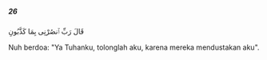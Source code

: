 ##### 26

<span class="ayah">قَالَ رَبِّ ٱنصُرْنِى بِمَا كَذَّبُونِ</span>

<span class="ayah_translation">Nuh berdoa: "Ya Tuhanku, tolonglah aku, karena mereka mendustakan aku".</span>
